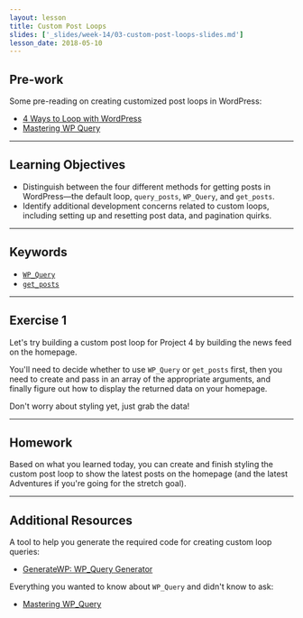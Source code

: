 ```yaml
---
layout: lesson
title: Custom Post Loops
slides: ['_slides/week-14/03-custom-post-loops-slides.md']
lesson_date: 2018-05-10
---
```


## Pre-work

Some pre-reading on creating customized post loops in WordPress:

* [4 Ways to Loop with WordPress](https://digwp.com/2011/05/loops/)
* [Mastering WP Query](http://code.tutsplus.com/series/mastering-wp_query--cms-818)

---

## Learning Objectives

* Distinguish between the four different methods for getting posts in WordPress&mdash;the default loop, `query_posts`, `WP_Query`, and `get_posts`.
* Identify additional development concerns related to custom loops, including setting up and resetting post data, and pagination quirks.

---

## Keywords

* [`WP_Query`](https://codex.wordpress.org/Class_Reference/WP_Query)
* [`get_posts`](https://developer.wordpress.org/reference/functions/get_posts/)

---

## Exercise 1

Let's try building a custom post loop for Project 4 by building the news feed on the homepage.

You'll need to decide whether to use `WP_Query` or `get_posts` first, then you need to create and pass in an array of the appropriate arguments, and finally figure out how to display the returned data on your homepage.

Don't worry about styling yet, just grab the data!

---

## Homework

Based on what you learned today, you can create and finish styling the custom post loop to show the latest posts on the homepage (and the latest Adventures if you're going for the stretch goal).

---

## Additional Resources

A tool to help you generate the required code for creating custom loop queries:

* [GenerateWP: WP_Query Generator](https://generatewp.com/wp_query/)

Everything you wanted to know about `WP_Query` and didn't know to ask:

* [Mastering WP_Query](https://code.tutsplus.com/series/mastering-wp_query--cms-818)
